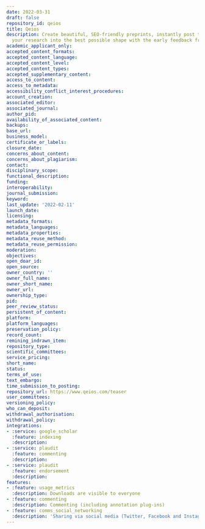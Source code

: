 ```yaml
---
date: 2022-03-31
draft: false
repository_id: qeios
title: Qeios
description: Create beautiful, SEO-friendly preprints, instantly post them, and get
  your research into the best possible shape with the early feedback from peers.
academic_applicant_only:
accepted_content_formats:
accepted_content_language:
accepted_content_level:
accepted_content_types:
accepted_supplementary_content:
access_to_content:
access_to_metadata:
accessibility_conflict_interest_procedures:
account_creation:
associated_editor:
associated_journal:
author_pid:
availability_of_associated_content:
backups:
base_url:
business_model:
certificate_or_labels:
closure_date:
concerns_about_content:
concerns_about_plagiarism:
contact:
disciplinary_scope:
functional_description:
funding:
interoperability:
journal_submission:
keyword:
last_update: '2022-02-11'
launch_date:
licensing:
metadata_formats:
metadata_languages:
metadata_properties:
metadata_reuse_method:
metadata_reuse_permission:
moderation:
objectives:
open_doar_id:
open_source:
owner_country: ''
owner_full_name:
owner_short_name:
owner_url:
ownership_type:
pid:
peer_review_status:
persistent_of_content:
platform:
platform_languages:
preservation_policy:
record_count:
remining_indrawn_item:
repository_type:
scientific_committees:
service_pricing:
short_name:
status:
terms_of_use:
text_embargo:
time_submission_to_posting:
repository_url: https://www.qeios.com/teaser
user_committees:
versioning_policy:
who_can_deposit:
withdrawal_authorisation:
withdrawal_policy:
integrations:
- :service: google_scholar
  :feature: indexing
  :description:
- :service: plaudit
  :feature: commenting
  :description:
- :service: plaudit
  :feature: endorsement
  :description:
features:
- :feature: usage_metrics
  :description: Downloads are visible to everyone
- :feature: commenting
  :description: Commenting (including annotation plug-ins)
- :feature: comms_social_networking
  :description: 'Sharing via social media (Twitter, Facebook and Instagram)      https://twitter.com/psyarxiv'
---
```



